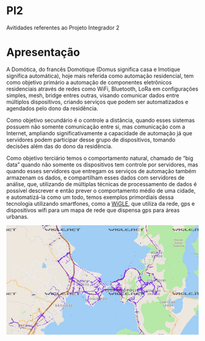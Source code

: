# PI2
Avitidades referentes ao Projeto Integrador 2 

# Apresentação
  A Domótica, do francês Domotique (Domus significa casa e Imotique significa automática), hoje mais referida como automação residencial, tem como objetivo primário a automação de componentes eletrônicos residenciais através de redes como WiFi, Bluetooth, LoRa em configurações simples, mesh, bridge entres outras, visando comunicar dados entre múltiplos dispositivos, criando serviços que podem ser automatizados e agendados pelo dono da residência.

  Como objetivo secundário é o controle a distância, quando esses sistemas possuem não somente comunicação entre si, mas comunicação com a Internet, ampliando significativamente a capacidade de automação já que servidores podem participar desse grupo de dispositivos, tomando decisões além das do dono da residência.

  Como objetivo terciário temos o comportamento natural, chamado de “big data” quando não somente os dispositivos tem controle por servidores, mas quando esses servidores que entregam os serviços de automação também armazenam os dados, e compartilham esses dados com servidores de análise, que, utilizando de múltiplas técnicas de processamento de dados é possível descrever e então prever o comportamento médio de uma cidade, e automatizá-la como um todo, temos exemplos primordiais dessa tecnologia utilizando smartfones, como a [WiGLE](https://wigle.net/), que utiliza da rede, gps e dispositivos wifi para um mapa de rede que dispensa gps para áreas urbanas.

![Mapa de Redes wifi da região](https://github.com/JonasGMorsch/PI2/blob/main/figuras/Imagem%201.png?raw=true)
